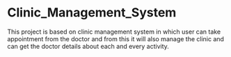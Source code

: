 # Clinic_Management_System
This project is based on clinic management system in which user can take appointment from the doctor and from this it will also manage the clinic and can get the doctor details about each and every activity.
